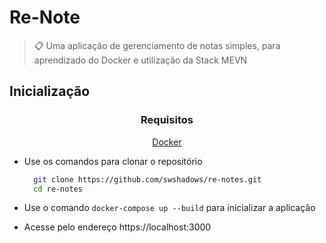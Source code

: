 # Re-Note

> 📋 Uma aplicação de gerenciamento de notas simples, para aprendizado do Docker e utilização da Stack MEVN

<!-- <div align="center">
    <img width=200 src="./public/favicon.png">
</div> -->

## Inicialização

<div align=center>

### Requisitos

[Docker](https://www.docker.com)

</div>

- Use os comandos para clonar o repositório

  ```bash
    git clone https://github.com/swshadows/re-notes.git
    cd re-notes
  ```

- Use o comando `docker-compose up --build` para inicializar a aplicação
- Acesse pelo endereço https://localhost:3000
